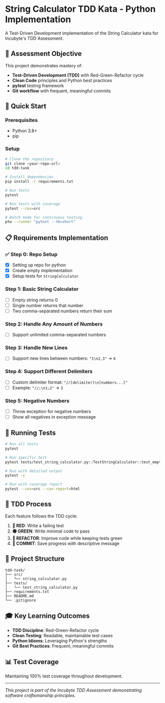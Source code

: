 # String Calculator TDD Kata - Python Implementation

A Test-Driven Development implementation of the String Calculator kata for Incubyte's TDD Assessment.

## 🎯 Assessment Objective

This project demonstrates mastery of:
- **Test-Driven Development (TDD)** with Red-Green-Refactor cycle
- **Clean Code** principles and Python best practices
- **pytest** testing framework
- **Git workflow** with frequent, meaningful commits

## 🚀 Quick Start

### Prerequisites
- Python 3.8+ 
- pip

### Setup
```bash
# Clone the repository
git clone <your-repo-url>
cd tdd-task

# Install dependencies
pip install -r requirements.txt

# Run tests
pytest

# Run tests with coverage
pytest --cov=src

# Watch mode for continuous testing
ptw --runner "pytest --tb=short"
```

## 📋 Requirements Implementation

### ✅ Step 0: Repo Setup
- [x] Setting up repo for python 
- [x] Create empty implementation
- [x] Setup tests for `StringCalculator`

### Step 1: Basic String Calculator
- [ ] Empty string returns 0
- [ ] Single number returns that number
- [ ] Two comma-separated numbers return their sum

### Step 2: Handle Any Amount of Numbers
- [ ] Support unlimited comma-separated numbers

### Step 3: Handle New Lines
- [ ] Support new lines between numbers: `"1\n2,3"` → `6`

### Step 4: Support Different Delimiters
- [ ] Custom delimiter format: `"//[delimiter]\n[numbers...]"`
- [ ] Example: `"//;\n1;2"` → `3`

### Step 5: Negative Numbers
- [ ] Throw exception for negative numbers
- [ ] Show all negatives in exception message

## 🧪 Running Tests

```bash
# Run all tests
pytest

# Run specific test
pytest tests/test_string_calculator.py::TestStringCalculator::test_empty_string_returns_zero -v

# Run with detailed output
pytest -v

# Run with coverage report
pytest --cov=src --cov-report=html
```

## 🔄 TDD Process

Each feature follows the TDD cycle:

1. **🔴 RED**: Write a failing test
2. **🟢 GREEN**: Write minimal code to pass
3. **🔵 REFACTOR**: Improve code while keeping tests green
4. **📝 COMMIT**: Save progress with descriptive message

## 📁 Project Structure

```
tdd-task/
├── src/
│   └── string_calculator.py
├── tests/
│   └── test_string_calculator.py
├── requirements.txt
├── README.md
└── .gitignore
```

## 🎓 Key Learning Outcomes

- **TDD Discipline**: Red-Green-Refactor cycle
- **Clean Testing**: Readable, maintainable test cases
- **Python Idioms**: Leveraging Python's strengths
- **Git Best Practices**: Frequent, meaningful commits

## 📊 Test Coverage

Maintaining 100% test coverage throughout development.

---

*This project is part of the Incubyte TDD Assessment demonstrating software craftsmanship principles.*